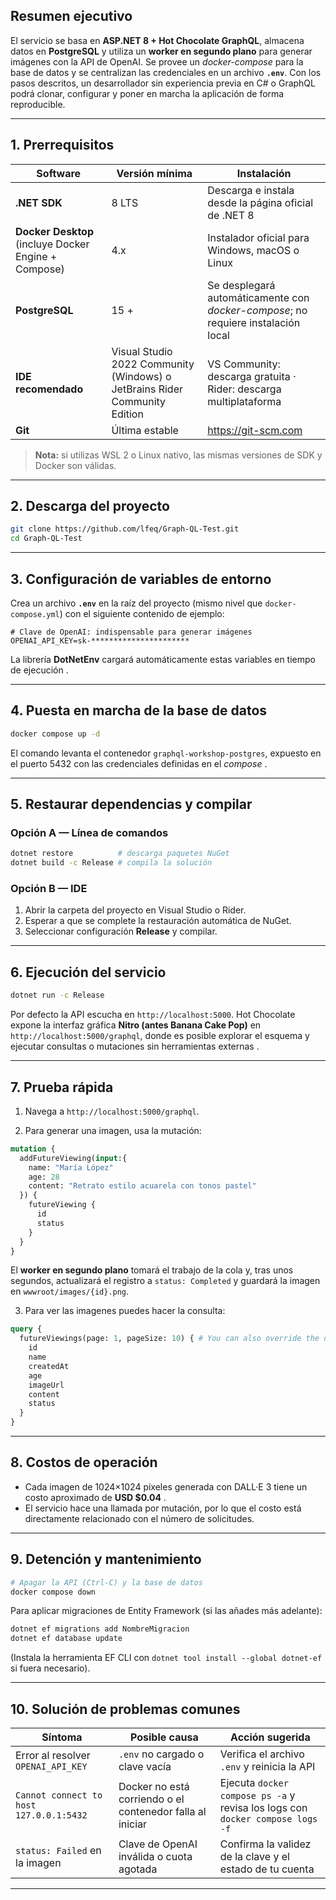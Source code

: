 ## Resumen ejecutivo

El servicio se basa en **ASP.NET 8 + Hot Chocolate GraphQL**, almacena datos en **PostgreSQL** y utiliza un **worker en
segundo plano** para generar imágenes con la API de OpenAI. Se provee un *docker-compose* para la base de datos y se
centralizan las credenciales en un archivo **`.env`**. Con los pasos descritos, un desarrollador sin experiencia previa
en C# o GraphQL podrá clonar, configurar y poner en marcha la aplicación de forma reproducible.

---

## 1. Prerrequisitos

| Software                                             | Versión mínima                                                             | Instalación                                                                       |
|------------------------------------------------------|----------------------------------------------------------------------------|-----------------------------------------------------------------------------------|
| **.NET SDK**                                         | 8 LTS                                                                      | Descarga e instala desde la página oficial de .NET 8                              |
| **Docker Desktop** (incluye Docker Engine + Compose) | 4.x                                                                        | Instalador oficial para Windows, macOS o Linux                                    |
| **PostgreSQL**                                       | 15 +                                                                       | Se desplegará automáticamente con *docker-compose*; no requiere instalación local |
| **IDE recomendado**                                  | Visual Studio 2022 Community (Windows) o JetBrains Rider Community Edition | VS Community: descarga gratuita  · Rider: descarga multiplataforma                |
| **Git**                                              | Última estable                                                             | https://git-scm.com                                                               |

> **Nota:** si utilizas WSL 2 o Linux nativo, las mismas versiones de SDK y Docker son válidas.

---

## 2. Descarga del proyecto

```bash
git clone https://github.com/lfeq/Graph-QL-Test.git
cd Graph-QL-Test
```

---

## 3. Configuración de variables de entorno

Crea un archivo **`.env`** en la raíz del proyecto (mismo nivel que `docker-compose.yml`) con el siguiente contenido de
ejemplo:

```dotenv
# Clave de OpenAI: indispensable para generar imágenes
OPENAI_API_KEY=sk-**********************
```

La librería **DotNetEnv** cargará automáticamente estas variables en tiempo de ejecución .

---

## 4. Puesta en marcha de la base de datos

```bash
docker compose up -d
```

El comando levanta el contenedor `graphql-workshop-postgres`, expuesto en el puerto 5432 con las credenciales definidas
en el *compose* .

---

## 5. Restaurar dependencias y compilar

### Opción A — Línea de comandos

```bash
dotnet restore          # descarga paquetes NuGet
dotnet build -c Release # compila la solución
```

### Opción B — IDE

1. Abrir la carpeta del proyecto en Visual Studio o Rider.
2. Esperar a que se complete la restauración automática de NuGet.
3. Seleccionar configuración **Release** y compilar.

---

## 6. Ejecución del servicio

```bash
dotnet run -c Release
```

Por defecto la API escucha en `http://localhost:5000`. Hot Chocolate expone la interfaz gráfica **Nitro (antes Banana
Cake Pop)** en `http://localhost:5000/graphql`, donde es posible explorar el esquema y ejecutar consultas o mutaciones
sin herramientas externas .

---

## 7. Prueba rápida

1. Navega a `http://localhost:5000/graphql`.

2. Para generar una imagen, usa la mutación:

```graphql
mutation {
  addFutureViewing(input:{
    name: "María López"
    age: 28
    content: "Retrato estilo acuarela con tonos pastel"
  }) {
    futureViewing {
      id
      status
    }
  }
}
```
El **worker en segundo plano** tomará el trabajo de la cola y, tras unos segundos, actualizará el registro a
`status: Completed` y guardará la imagen en `wwwroot/images/{id}.png`.

3. Para ver las imagenes puedes hacer la consulta:

```graphql
query {
  futureViewings(page: 1, pageSize: 10) { # You can also override the default pageSize
    id
    name
    createdAt
    age
    imageUrl
    content
    status
  }
}
```

---

## 8. Costos de operación

- Cada imagen de 1024×1024 píxeles generada con DALL·E 3 tiene un costo aproximado de **USD $0.04** .
- El servicio hace una llamada por mutación, por lo que el costo está directamente relacionado con el número de
  solicitudes.

---

## 9. Detención y mantenimiento

```bash
# Apagar la API (Ctrl-C) y la base de datos
docker compose down
```

Para aplicar migraciones de Entity Framework (si las añades más adelante):

```bash
dotnet ef migrations add NombreMigracion
dotnet ef database update
```

(Instala la herramienta EF CLI con `dotnet tool install --global dotnet-ef` si fuera necesario).

---

## 10. Solución de problemas comunes

| Síntoma                                 | Posible causa                                             | Acción sugerida                                                               |
|-----------------------------------------|-----------------------------------------------------------|-------------------------------------------------------------------------------|
| Error al resolver `OPENAI_API_KEY`      | `.env` no cargado o clave vacía                           | Verifica el archivo `.env` y reinicia la API                                  |
| `Cannot connect to host 127.0.0.1:5432` | Docker no está corriendo o el contenedor falla al iniciar | Ejecuta `docker compose ps -a` y revisa los logs con `docker compose logs -f` |
| `status: Failed` en la imagen           | Clave de OpenAI inválida o cuota agotada                  | Confirma la validez de la clave y el estado de tu cuenta                      |

---